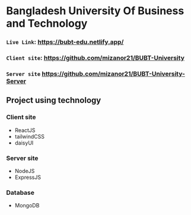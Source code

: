 # Bangladesh University Of Business and Technology

### `Live Link`: https://bubt-edu.netlify.app/

### `Client site`: https://github.com/mizanor21/BUBT-University

### `Server site` https://github.com/mizanor21/BUBT-University-Server

## Project using technology

### Client site

- ReactJS
- tailwindCSS
- daisyUI

### Server site

- NodeJS
- ExpressJS

### Database

- MongoDB
